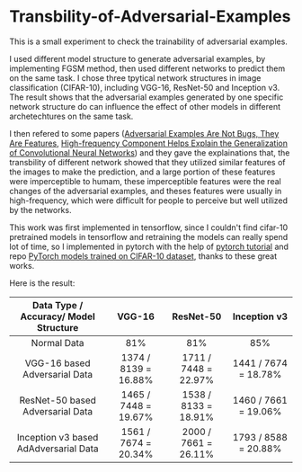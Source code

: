 # Transbility-of-Adversarial-Examples
This is a small experiment to check the trainability of adversarial examples.

I used different model structure to generate adversarial examples, by implementing FGSM method, then used different networks to predict them on the same task. I chose three tpytical network structures in image classification (CIFAR-10), including VGG-16, ResNet-50 and Inception v3. The result shows that the adversarial examples generated by one specific network structure do can influence the effect of other models in different archetechtures on the same task.

I then refered to some papers ([Adversarial Examples Are Not Bugs, They Are Features](https://arxiv.org/pdf/1905.02175.pdf), [High-frequency Component Helps Explain the Generalization of Convolutional Neural Networks](https://arxiv.org/pdf/1905.13545.pdf)) and they gave the explainations that, the transbility of different network showed that they utilized similar features of the images to make the prediction, and a large portion of these features were imperceptible to humam, these imperceptible features were the real changes of the adversarial examples, and theses features were usually in high-frequency, which were difficult for people to perceive but well utilized by the networks.

This work was first implemented in tensorflow, since I couldn't find cifar-10 pretrained models in tensorflow and retraining the models can really spend lot of time, so I implemented in pytorch with the help of [pytorch tutorial](https://pytorch.org/tutorials/beginner/fgsm_tutorial.html) and repo [PyTorch models trained on CIFAR-10 dataset](https://github.com/huyvnphan/PyTorch_CIFAR10), thanks to these great works.

Here is the result:

| Data Type / Accuracy/ Model Structure |       VGG-16       |      ResNet-50     |    Inception v3    |
|                 :----:                |       :----:       |       :----:       |       :----:       |
| Normal Data                           |         81%        |         81%        |         85%        |
| VGG-16 based Adversarial Data         |1374 / 8139 = 16.88%|1711 / 7448 = 22.97%|1441 / 7674 = 18.78%|
| ResNet-50 based Adversarial Data      |1465 / 7448 = 19.67%|1538 / 8133 = 18.91%|1460 / 7661 = 19.06%|
| Inception v3 based AdAdversarial Data |1561 / 7674 = 20.34%|2000 / 7661 = 26.11%|1793 / 8588 = 20.88%|
